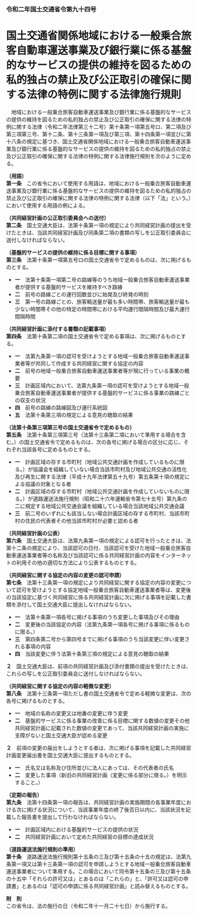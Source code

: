 ### 令和二年国土交通省令第九十四号  
# 国土交通省関係地域における一般乗合旅客自動車運送事業及び銀行業に係る基盤的なサービスの提供の維持を図るための私的独占の禁止及び公正取引の確保に関する法律の特例に関する法律施行規則  
　地域における一般乗合旅客自動車運送事業及び銀行業に係る基盤的なサービスの提供の維持を図るための私的独占の禁止及び公正取引の確保に関する法律の特例に関する法律（令和二年法律第三十二号）第十条第一項第五号ロ、第二項及び第三項第三号、第十二条、第十三条第一項及び第三項、第十四条第一項並びに第十八条の規定に基づき、国土交通省関係地域における一般乗合旅客自動車運送事業及び銀行業に係る基盤的なサービスの提供の維持を図るための私的独占の禁止及び公正取引の確保に関する法律の特例に関する法律施行規則を次のように定める。  
  
**（用語）**  
**第一条**　この省令において使用する用語は、地域における一般乗合旅客自動車運送事業及び銀行業に係る基盤的なサービスの提供の維持を図るための私的独占の禁止及び公正取引の確保に関する法律の特例に関する法律（以下「法」という。）において使用する用語の例による。  
  
**（共同経営計画の公正取引委員会への送付）**  
**第二条**　国土交通大臣は、法第十条第一項の規定により共同経営計画の提出を受けたときは、当該共同経営計画及び同条第二項の書類の写しを公正取引委員会に送付しなければならない。  
  
**（基盤的サービスの提供の維持に係る目標に関する事項）**  
**第三条**　法第十条第一項第五号ロの国土交通省令で定めるものは、次に掲げるものとする。  
* **一**　法第十条第一項第二号の路線等のうち地域一般乗合旅客自動車運送事業者が提供する基盤的サービスを維持すべき路線  
* **二**　前号の路線ごとの運行回数並びに始発及び終発の時刻  
* **三**　第一号の路線ごとの、旅客輸送量が最も多い時間帯、旅客輸送量が最も少ない時間帯その他の特定の時間帯における平均運行間隔時間及び最大運行間隔時間  
  
**（共同経営計画に添付する書類の記載事項）**  
**第四条**　法第十条第二項の国土交通省令で定める事項は、次に掲げるものとする。  
* **一**　法第九条第一項の認可を受けようとする地域一般乗合旅客自動車運送事業者等が共同して作成する共同経営に関する協定の内容  
* **二**　前号の地域一般乗合旅客自動車運送事業者等が現に行っている事業の概要  
* **三**　計画区域内において、法第九条第一項の認可を受けようとする地域一般乗合旅客自動車運送事業者が提供する基盤的サービスに係る事業の路線ごとの収支の状況  
* **四**　前号の路線の路線図及び運行系統図  
* **五**　法第十条第三項の規定による意見の聴取の結果  
  
**（法第十条第三項第三号の国土交通省令で定めるもの）**  
**第五条**　法第十条第三項第三号（法第十三条第二項において準用する場合を含む。）の国土交通省令で定めるものは、次の各号に掲げる場合の区分に応じ、それぞれ当該各号に定めるものとする。  
* **一**　計画区域の存する市町村（地域公共交通計画を作成しているものに限る。）が協議会を組織していない場合当該市町村及び地域公共交通の活性化及び再生に関する法律（平成十九年法律第五十九号）第五条第十項の規定による協議の対象となる者  
* **二**　計画区域の存する市町村（地域公共交通計画を作成していないものに限る。）が道路運送法施行規則（昭和二十六年運輸省令第七十五号）第九条の二に規定する地域公共交通会議を組織している場合当該地域公共交通会議  
* **三**　前二号のいずれにも該当しない場合計画区域の存する市町村、当該市町村の住民の代表者その他当該市町村が必要と認める者  
  
**（共同経営計画の公表）**  
**第六条**　国土交通大臣は、法第九条第一項の規定による認可を行ったときは、法第十二条の規定により、当該認可の日付、当該認可を受けた地域一般乗合旅客自動車運送事業者等の名称及び当該認可に係る共同経営計画の内容をインターネットの利用その他の適切な方法により公表するものとする。  
  
**（共同経営に関する協定の内容の変更の認可申請）**  
**第七条**　法第十三条第一項の規定により共同経営に関する協定の内容の変更について認可を受けようとする協定地域一般乗合旅客自動車運送事業者等は、変更後の当該協定に基づく共同経営に係る共同経営計画に次に掲げる事項を記載した書類を添付して国土交通大臣に提出しなければならない。  
* **一**　法第十条第一項各号に掲げる事項のうち変更した事項及びその理由  
* **二**　変更後の当該協定の内容（法第九条第一項各号に掲げる事項に係るものに限る。）  
* **三**　第四条第二号から第四号までに掲げる事項のうち当該変更に伴い変更される事項の内容  
* **四**　当該変更に伴う法第十条第三項の規定による意見の聴取の結果  
  
**２**　国土交通大臣は、前項の共同経営計画及び添付書類の提出を受けたときは、これらの写しを公正取引委員会に送付しなければならない。  
  
**（共同経営に関する協定の内容の軽微な変更）**  
**第八条**　法第十三条第一項ただし書の国土交通省令で定める軽微な変更は、次の各号に掲げるものとする。  
* **一**　地域の名称の変更又は地番の変更に伴う変更  
* **二**　基盤的サービスに係る事業の改善に係る目標に関する数値の変更その他共同経営計画に記載された数値の変更であって、当該共同経営計画の実施に支障がないと国土交通大臣が認める変更  
  
**２**　前項の変更の届出をしようとする者は、次に掲げる事項を記載した共同経営計画変更届出書を国土交通大臣に提出するものとする。  
* **一**　氏名又は名称及び住所並びに法人にあっては、その代表者の氏名  
* **二**　変更した事項（新旧の共同経営計画（変更に係る部分に限る。）を明示すること。）  
  
**（定期の報告）**  
**第九条**　法第十四条第一項の報告は、共同経営計画の実施期間の各事業年度における次に掲げる状況について、当該事業年度の終了後百日以内に、当該状況を記載した報告書を提出して行わなければならない。  
* **一**　計画区域内における基盤的サービスの提供の状況  
* **二**　共同経営計画において定めた共同経営の目標の達成状況  
  
**（道路運送法施行規則の準用）**  
**第十条**　道路運送法施行規則第十五条の三及び第十五条の十五の規定は、法第九条第一項又は第十三条第一項の認可を申請しようとする地域一般乗合旅客自動車運送事業者について準用する。この場合において同令第十五条の三及び第十五条の十五中「それらの許可又は」とあるのは「これらの」と、「許可又は認可の申請書」とあるのは「認可の申請に係る共同経営計画」と読み替えるものとする。  
  
**附　則**  
この省令は、法の施行の日（令和二年十一月二十七日）から施行する。  
  
